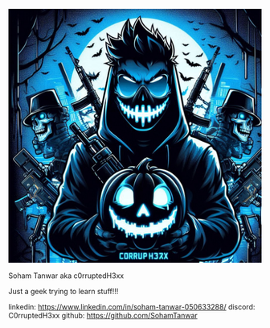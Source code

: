 ![](attachment/e080f1fb8847949e51165be23dd04a6a.jpeg)

Soham Tanwar aka c0rruptedH3xx

Just a geek trying to learn stuff!!!

linkedin: https://www.linkedin.com/in/soham-tanwar-050633288/
discord: C0rruptedH3xx
github: https://github.com/SohamTanwar